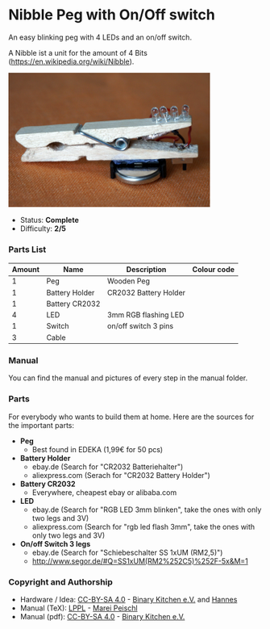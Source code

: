 # Nibble Peg with On/Off switch

An easy blinking peg with 4 LEDs and an on/off switch.

A Nibble ist a unit for the amount of 4 Bits (https://en.wikipedia.org/wiki/Nibble).

<img src="manual/images/01-DSC06774.JPG" width=400px alt="Nibble Peg with on/off switch">

- Status: **Complete**
- Difficulty: **2/5**

### Parts List

| Amount| Name            | Description                        | Colour code           |
|-------|-----------------|------------------------------------|-----------------------|
| 1     | Peg             | Wooden Peg		               |                       |
| 1     | Battery Holder  | CR2032 Battery Holder	       |                       |
| 1     | Battery CR2032  |                                    |                       |
| 4     | LED             | 3mm RGB flashing LED               |                       |
| 1     | Switch          | on/off switch 3 pins               |                       |
| 3     | Cable           |                                    |                       |
    
### Manual

You can find the manual and pictures of every step in the manual folder.

### Parts

For everybody who wants to build them at home. Here are the sources for the important parts:

- **Peg**
  - Best found in EDEKA (1,99€ for 50 pcs)
- **Battery Holder**
  - ebay.de (Search for "CR2032 Batteriehalter")
  - aliexpress.com (Serach for "CR2032 Battery Holder")
- **Battery CR2032**
  - Everywhere, cheapest ebay or alibaba.com
- **LED**
  - ebay.de (Search for "RGB LED 3mm blinken", take the ones with only two legs and 3V)
  - aliexpress.com (Search for "rgb led flash 3mm", take the ones with only two legs and 3V)
- **On/off Switch 3 legs**
  - ebay.de (Search for "Schiebeschalter SS 1xUM (RM2,5)")
  - http://www.segor.de/#Q=SS1xUM(RM2%252C5)%252F-5x&M=1

### Copyright and Authorship
- Hardware / Idea: [CC-BY-SA 4.0](https://creativecommons.org/licenses/by-sa/4.0/) - [Binary Kitchen e.V.](https://www.binary-kitchen.de) and [Hannes](https://github.com/misamura)
- Manual (TeX): [LPPL](https://www.latex-project.org/lppl.txt) - [Marei Peischl](https://peitex.de)
- Manual (pdf): [CC-BY-SA 4.0](https://creativecommons.org/licenses/by-sa/4.0/) - [Binary Kitchen e.V.](https://www.binary-kitchen.de)

